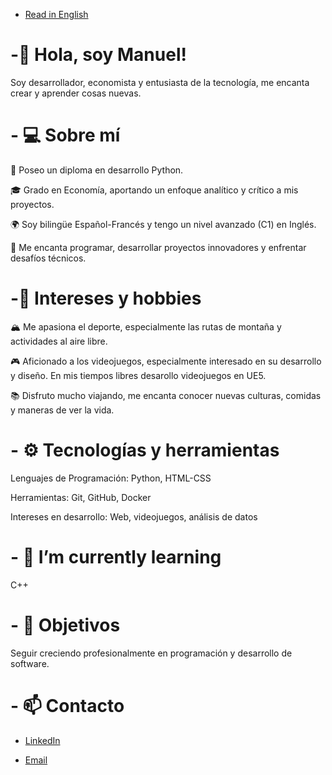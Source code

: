 - [Read in English](README.md)

# -👋 Hola, soy Manuel!

Soy desarrollador, economista y entusiasta de la tecnología, me encanta crear y aprender cosas nuevas.

# - 💻 Sobre mí

🐍 Poseo un diploma en desarrollo Python.

🎓 Grado en Economía, aportando un enfoque analítico y crítico a mis proyectos.

🌍 Soy bilingüe Español-Francés y tengo un nivel avanzado (C1) en Inglés.

🚀 Me encanta programar, desarrollar proyectos innovadores y enfrentar desafíos técnicos.

# -🌲 Intereses y hobbies

🏔️ Me apasiona el deporte, especialmente las rutas de montaña y actividades al aire libre.

🎮 Aficionado a los videojuegos, especialmente interesado en su desarrollo y diseño. En mis tiempos libres desarollo videojuegos en UE5.

📚 Disfruto mucho viajando, me encanta conocer nuevas culturas, comidas y maneras de ver la vida.

# - ⚙️ Tecnologías y herramientas

Lenguajes de Programación: Python, HTML-CSS

Herramientas: Git, GitHub, Docker

Intereses en desarrollo: Web, videojuegos, análisis de datos

# - 🌱 I’m currently learning 

C++

# - 🎯 Objetivos

Seguir creciendo profesionalmente en programación y desarrollo de software.


# - 📫 Contacto

- [LinkedIn](https://www.linkedin.com/in/manuel-davila-2933352b2)

- [Email](mailto:manueldavilafor@gmail.com)
